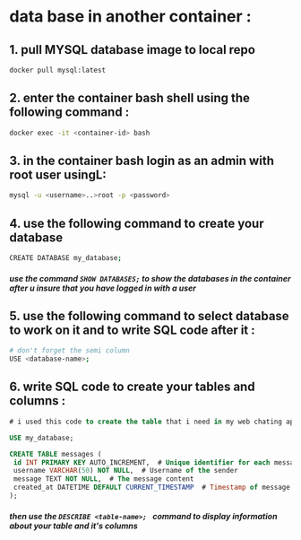 # data base in another container : 
## 1. pull MYSQL database image to local repo 
```bash 
docker pull mysql:latest 
```
## 2. enter the container bash shell using the following command :
```bash
docker exec -it <container-id> bash 
```
## 3. in the container bash login as an admin with root user usingL: 
```bash
mysql -u <username>..>root -p <password> 
```

## 4. use the following command to create your database 
```bash 
CREATE DATABASE my_database;
```
##### use the command ```SHOW DATABASES;``` to show the databases in the container after u insure that you have logged in with a user 
## 5. use the following command to select database to work on it and to write SQL code after it  :
```bash
# don't forget the semi column
USE <database-name>;
```
 ## 6. write SQL code to create your tables and columns :
 ```SQL 
 # i used this code to create the table that i need in my web chating app
 
 USE my_database;

CREATE TABLE messages (
  id INT PRIMARY KEY AUTO_INCREMENT,  # Unique identifier for each message
  username VARCHAR(50) NOT NULL,  # Username of the sender
  message TEXT NOT NULL,  # The message content
  created_at DATETIME DEFAULT CURRENT_TIMESTAMP  # Timestamp of message creation
);
 ```
 ##### then use the ```DESCRIBE <table-name>; ``` command to display information about your table and it's columns 
 